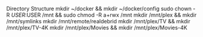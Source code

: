 Directory Structure
mkdir ~/docker && mkdir ~/docker/config
sudo chown -R $USER:$USER /mnt && sudo chmod -R a+rwx /mnt
mkdir /mnt/plex && mkdir /mnt/symlinks
mkdir /mnt/remote/realdebrid
mkdir /mnt/plex/TV && mkdir /mnt/plex/TV-4K
mkdir /mnt/plex/Movies && mkdir /mnt/plex/Movies-4K
